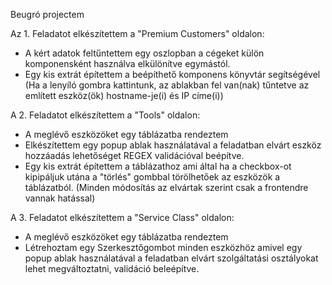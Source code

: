 Beugró projectem

Az 1. Feladatot elkészítettem a "Premium Customers" oldalon:
- A kért adatok feltűntettem egy oszlopban a cégeket külön komponensként használva elkülönítve egymástól.
- Egy kis extrát építettem a beépíthető komponens könyvtár segítségével
(Ha a lenyíló gombra kattintunk, az ablakban fel van(nak) tűntetve az említett eszköz(ök) hostname-je(i) és IP címe(i))

A 2. Feladatot elkészítettem a "Tools" oldalon:
- A meglévő eszközöket egy táblázatba rendeztem
- Elkészítettem egy popup ablak használatával a feladatban elvárt eszköz hozzáadás lehetőséget REGEX validációval beépítve.
- Egy kis extrát építettem a táblázathoz ami által ha a checkbox-ot kipipáljuk utána a "törlés" gombbal törölhetőek az eszközök a táblázatból. (Minden módosítás az elvártak szerint csak a frontendre vannak hatással)

A 3. Feladatot elkészítettem a "Service Class" oldalon:
- A meglévő eszközöket egy táblázatba rendeztem
- Létrehoztam egy Szerkesztőgombot minden eszközhöz amivel egy popup ablak használatával a feladatban elvárt szolgáltatási osztályokat lehet megváltoztatni, validáció beleépítve.
